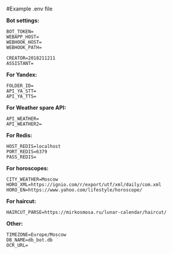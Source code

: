 #Example .env file


**Bot settings:**

    BOT_TOKEN=
    WEBAPP_HOST=
    WEBHOOK_HOST=
    WEBHOOK_PATH=

    CREATOR=2018211211
    ASSISTANT=

**For Yandex:**

    FOLDER_ID=
    API_YA_STT=
    API_YA_TTS=

**For Weather spare API:**

    API_WEATHER=
    API_WEATHER2=

**For Redis:**

    HOST_REDIS=localhost
    PORT_REDIS=6379
    PASS_REDIS=


**For horoscopes:**
    
    CITY_WEATHER=Moscow
    HORO_XML=https://ignio.com/r/export/utf/xml/daily/com.xml
    HORO_EN=https://www.yahoo.com/lifestyle/horoscope/

**For haircut:**

    HAIRCUT_PARSE=https://mirkosmosa.ru/lunar-calendar/haircut/

**Other:**
    
    TIMEZONE=Europe/Moscow
    DB_NAME=db_bot.db
    OCR_URL=
    